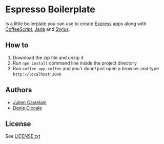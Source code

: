 # Espresso Boilerplate

Is a little boilerplate you can use to create [Express](http://www.expressjs.com) apps along with [CoffeeScript](http://www.coffeescript.org), [Jade](http://jade-lang.com/) and [Stylus](http://learnboost.github.com/stylus).

## How to
1. Download the zip file and unzip it
2. Run `npm install` command line inside the project directory
3. Run `coffee app.coffee` and you'r done! just open a browser and type `http://localhost:3000`

## Authors
- [Julien Castelain](http://twitter.com/__juju__)
- [Denis Ciccale](http://twitter.com/tdecs)

## License
See [LICENSE.txt](https://raw.github.com/dciccale/espresso-boilerplate/master/LICENSE.txt)